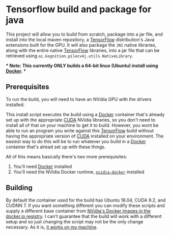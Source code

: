 # Tensorflow build and package for java

This project will allow you to build from scratch, package into a jar file, and install into the local maven repository, a [TensorFlow](https://www.tensorflow.org/) distribution's Java extensions built for the GPU. It will also package the `JNI` native libraries, along with the entire native [TensorFlow](https://www.tensorflow.org/) libraries, into a jar file that can be retrieved using `ai.kognition.pilecv4j.utils.NativeLibrary`.

__* Note: This currently ONLY builds a 64-bit linux (Ubuntu) install using [Docker](https://www.docker.com/). *__

## Prerequisites

To run the build, you will need to have an NVidia GPU with the drivers installed. 

This install script executes the build using a [Docker](https://www.docker.com/) container that's already set up with the appropriate [CUDA](https://developer.nvidia.com/cuda-zone) NVidia libraries, so you don't need to install all of that on your machine to get it to build. However, you wont be able to run an program you write against this [TensorFlow](https://www.tensorflow.org/) build without having the appropriate version of [CUDA](https://developer.nvidia.com/cuda-zone) installed on your environment. The easiest way to do this will be to run whatever you build in a [Docker](https://www.docker.com/) container that's alread set up with these things.

All of this means basically there's two more prerequisites:

1. You'll need [Docker](https://www.docker.com/) installed
1. You'll need the NVidia Docker runtime, [`nvidia-docker`](https://github.com/NVIDIA/nvidia-docker) installed

## Building

By default the container used for the build has Ubuntu 18.04, CUDA 9.2, and CUDNN 7. If you want something different you can modify these scripts and supply a different base container from [NVidia's Docker images in the docker.io registry](https://hub.docker.com/r/nvidia/cuda/). I can't guarantee that the build will work with a different setup and so just changing the script may not be the only change necessary. As it is, [it works on my machine](https://blog.codinghorror.com/the-works-on-my-machine-certification-program/).
